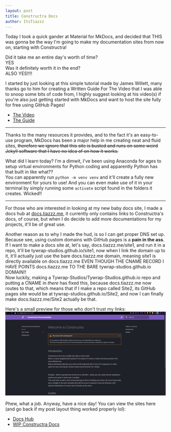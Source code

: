 ```yaml
---
layout: post
title: Constructra Docs
author: ItsTiazzz
---
```


Today I took a quick gander at Material for MkDocs, and decided that THIS was gonna be the way I'm going to make my
documentation sites from now on, starting with Constructra!

Did it take me an entire day's worth of time?  
YES  
Was it definitely worth it in the end?  
ALSO YES!!!!

I started by just looking at this simple tutorial made by James Willett, many thanks go to him for creating a Written
Guide For The Video that I was able to snoop some bits of code from, I highly suggest looking at his video(s) if you're
also just getting started with MkDocs and want to host the site fully for free using GitHub Pages!

- [The Video](https://www.youtube.com/watch?v=xlABhbnNrfI)
- [The Guide](https://jameswillett.dev/getting-started-with-material-for-mkdocs/)

---
Thanks to the many resources it provides, and to the fact it's an easy-to-use program, MkDocs has been a major help in
me creating neat and fluid sites, <s>therefore we ignore that this site is busted and runs on some weird Jekyll software
that I have no idea of on how it works.</s>

What did I learn today? I'm a dimwit, I've been using Anaconda for ages to setup virtual environments for Python coding
and apparently Python has that built in like what??  
You can apparently run `python -m venv venv` and it'll create a fully new environment for yours to use! And you can even
make use of it in your terminal by simply running some `activate` script found in the folders it creates. Wicked!!

---
For those who are interested in looking at my new baby docs site, I made a docs hub
at [docs.tiazzz.me](https://docs.tiazzz.me), it currently only contains links to Constructra's docs, of course, but when
I do decide to add more documentations for my projects, it'll be of great use.

Another reason as to why I made the hud, is so I can get proper DNS set up.  
Because see, using custom domains with GitHub pages is a **pain in the ass**. If I want to make a docs site at, let's
say, docs.tiazzz.me/site1, and run it in a repo, it'll be tywrap-studios.github.io/site1, now when I link the domain up
to it, it'll actually just use the bare docs.tiazzz.me domain, meaning site1 is directly available on docs.tiazzz.me
EVEN THOUGH THE CNAME RECORD I HAVE POINTS docs.tiazzz.me TO THE BARE tywrap-studios.github.io DOMAIN!!  
Now luckily, making a Tywrap-Studios/Tywrap-Studios.github.io repo and putting a CNAME in *there* has fixed this,
because docs.tiazzz.me now routes to that, which means that if I make a repo called Site2, its GitHub pages site would
be at tywrap-studios.github.io/Site2, and now I can finally make docs.tiazzz.me/Site2 actually be that.

Here's a small preview for those who don't trust my links:
![image.png](image.png)

Phew, what a job. Anyway, have a nice day! You can view the sites here (and go back if my post layout thing worked
properly lol):

- [Docs Hub](https://docs.tiazzz.me)
- [WIP Constructra Docs](https://docs.tiazzz.me/Constructra)

